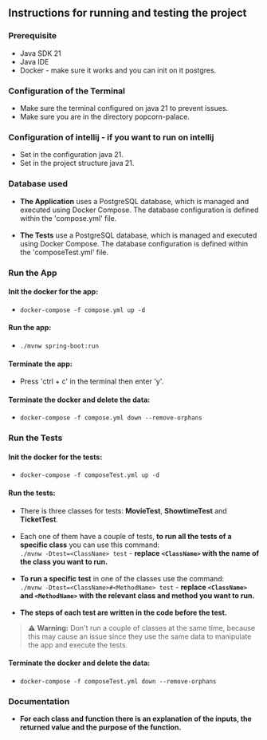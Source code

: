 ## Instructions for running and testing the project

### Prerequisite
- Java SDK 21
- Java IDE
- Docker - make sure it works and you can init on it postgres.

### Configuration of the Terminal
- Make sure the terminal configured on java 21 to prevent issues.
- Make sure you are in the directory popcorn-palace.

### Configuration of intellij - if you want to run on intellij
- Set in the configuration java 21.
- Set in the project structure java 21.

### Database used
- **The Application** uses a PostgreSQL database, which is managed and executed using Docker Compose. The database configuration is defined within the 'compose.yml' file.<br><br>
- **The Tests** use a PostgreSQL database, which is managed and executed using Docker Compose. The database configuration is defined within the 'composeTest.yml' file.

### Run the App
#### Init the docker for the app:
- `docker-compose -f compose.yml up -d`

#### Run the app:
- `./mvnw spring-boot:run`

#### Terminate the app:
- Press 'ctrl + c' in the terminal then enter 'y'.

#### Terminate the docker and delete the data:
- `docker-compose -f compose.yml down --remove-orphans`

### Run the Tests
#### Init the docker for the tests:
- `docker-compose -f composeTest.yml up -d`

#### Run the tests:
- There is three classes for tests: **MovieTest**, **ShowtimeTest** and **TicketTest**.<br><br>
- Each one of them have a couple of tests, **to run all the tests of a specific class** you can use this command:<br>
`./mvnw -Dtest=<ClassName> test` - **replace `<ClassName>` with the name of the class you want to run.**<br><br>
- **To run a specific test** in one of the classes use the command:<br>
`./mvnw -Dtest=<ClassName>#<MethodName> test` - **replace `<ClassName>` and `<MethodName>` with the relevant class and method you want to run.**<br><br>
- **The steps of each test are written in the code before the test.**<br>
> ⚠️ **Warning:** Don't run a couple of classes at the same time, because this may cause an issue since they use the same data to manipulate the app and execute the tests.

#### Terminate the docker and delete the data:
- `docker-compose -f composeTest.yml down --remove-orphans`

### Documentation
- **For each class and function there is an explanation of the inputs, the returned value and the purpose of the function.**
